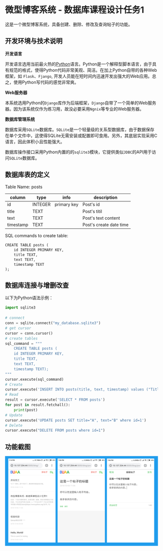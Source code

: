 微型博客系统 - 数据库课程设计任务1
======

这是一个微型博客系统，具备创建、删除、修改及查询帖子的功能。 


开发环境与技术说明
------

**开发语言**

开发语言选用当前最火热的[Python](https://www.python.org/)语言。Python是一个解释型脚本语言，由于具有规范的格式，使得Python代码非常美观、简洁。在加上Python自带的各种Web框架，如 `Flask`、`Fjango`, 开发人员能在短时间内迅速开发出强大的Web应用。总之，使用Python写代码的感觉非常爽。

**Web服务器**

本系统选用Python的`Django`库作为后端框架，`Django`自带了一个简单的Web服务器。因为该系统仅作为练习用，故没必要采用`Ngnix`等专业的Web服务器。

**数据库管理系统**

数据库采用`SQLite`数据库。`SQLite`是一个轻量级的关系型数据库，由于数据保存在单个文件中，这使得SQLite无需安装或配置即可食用。另外，其底层实现采用C语言，因此体积小且性能强大。

数据库操作接口采用Python内置的的`sqlite3`模块，它提供类似`JDBC`的API用于访问`SQLite`数据库。

数据库表的定义
------

Table Name: posts

| column | type | info | description |
|---|---|---|---|
|  id | INTEGER | primary key | Post's id |
| title | TEXT |  | Post's titil |
| text | TEXT | | Post's text content |
| timestamp | TEXT | | Post's create date time |

SQL commands to create table:

```
CREATE TABLE posts (
    id INTEGER PRIMARY KEY,
    title TEXT,
    text TEXT,
	timestamp TEXT
);
```

数据库连接与增删改查
-------

以下为Python语法示例：
```python
import sqlite3

# connect
conn = sqlite.connect("my_database.sqlite3")
# get cursor
cursor = conn.cursor()
# create tables
sql_command = """
	CREATE TABLE posts (
	id INTEGER PRIMARY KEY,
	title TEXT,
	text TEXT,
	timestamp TEXT);
"""
cursor.execute(sql_command)
# Create
cursor.execute('INSERT INTO posts(title, text, timestamp) values ("Title", "Text", "Time")')
# Read
result = cursor.execute('SELECT * FROM posts')
for post in result.fetchall():
	print(post)
# Update
cursor.execute('UPDATE posts SET title="A", text="B" where id=1')
# Delete
cursor.execute("DELETE FROM posts where id=1")

```

功能截图
-------

![](https://github.com/fondoger/Micro-Blog-System/raw/master/screenshots/together.jpg)







